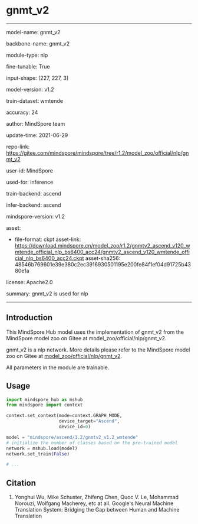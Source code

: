 # gnmt_v2

---

model-name: gnmt_v2

backbone-name: gnmt_v2

module-type: nlp

fine-tunable: True

input-shape: [227, 227, 3]

model-version: v1.2

train-dataset: wmtende

accuracy: 24

author: MindSpore team

update-time: 2021-06-29

repo-link: <https://gitee.com/mindspore/mindspore/tree/r1.2/model_zoo/official/nlp/gnmt_v2>

user-id: MindSpore

used-for: inference

train-backend: ascend

infer-backend: ascend

mindspore-version: v1.2

asset:

-
    file-format: ckpt
    asset-link: <https://download.mindspore.cn/model_zoo/r1.2/gnmtv2_ascend_v120_wmtende_official_nlp_bs6400_acc24/gnmtv2_ascend_v120_wmtende_official_nlp_bs6400_acc24.ckpt>
    asset-sha256: 48546b769601e39e380c2ec3916930501195e200fe84f1ef04d91725b4380e1a

license: Apache2.0

summary: gnmt_v2 is used for nlp

---

## Introduction

This MindSpore Hub model uses the implementation of gnmt_v2 from the MindSpore model zoo on Gitee at model_zoo/official/nlp/gnmt_v2.

gnmt_v2 is a nlp network. More details please refer to the MindSpore model zoo on Gitee at [model_zoo/official/nlp/gnmt_v2](https://gitee.com/mindspore/mindspore/blob/r1.2/model_zoo/official/nlp/gnmt_v2/README.md).

All parameters in the module are trainable.

## Usage

```python
import mindspore_hub as mshub
from mindspore import context

context.set_context(mode=context.GRAPH_MODE,
                    device_target="Ascend",
                    device_id=0)

model = "mindspore/ascend/1.2/gnmtv2_v1.2_wmtende"
# initialize the number of classes based on the pre-trained model
network = mshub.load(model)
network.set_train(False)

# ...
```

## Citation

1. Yonghui Wu, Mike Schuster, Zhifeng Chen, Quoc V. Le, Mohammad Norouzi, Wolfgang Macherey, etc at all. Google's Neural Machine Translation System: Bridging the Gap between Human and Machine Translation

